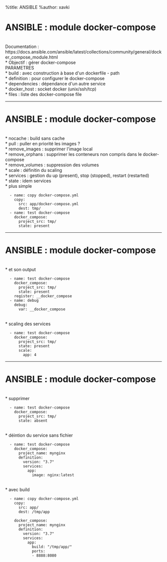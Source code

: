 %title: ANSIBLE
%author: xavki


# ANSIBLE : module docker-compose

<br>
Documentation : https://docs.ansible.com/ansible/latest/collections/community/general/docker_compose_module.html


<br>
* Objectif : gérer docker-compose

<br>
PARAMETRES

<br>
* build : avec construction à base d'un dockerfile - path

<br>
* definition : pour configurer le docker-compose

<br>
* dependencies : dépendance d'un autre service

<br>
* docker_host : socket docker (unix/ssh/tcp)

<br>
* files : liste des docker-compose file

-------------------------------------------------------------------------------------


# ANSIBLE : module docker-compose


<br>
* nocache : build sans cache

<br>
* pull : puller en priorité les images ?

<br>
* remove_images : supprimer l'image local

<br>
* remove_orphans : supprimer les conteneurs non compris dans le docker-compose

<br>
* remove_volumes : suppression des volumes

<br>
* scale : définitin du scaling

<br>
* services : gestion du up (present), stop (stopped), restart (restarted)

<br>
* state : idem services

<br>
* plus simple

```
  - name: copy docker-compose.yml
    copy:
      src: app/docker-compose.yml
      dest: tmp/
  - name: test docker-compose
    docker_compose:
      project_src: tmp/
      state: present
```

-------------------------------------------------------------------------------------


# ANSIBLE : module docker-compose


<br>
* et son output

```
  - name: test docker-compose
    docker_compose:
      project_src: tmp/
      state: present
    register: __docker_compose
  - name: debug
    debug:
      var: __docker_compose
```

<br>
* scaling des services

```
  - name: test docker-compose
    docker_compose:
      project_src: tmp/
      state: present
      scale:
        app: 4
```

-------------------------------------------------------------------------------------


# ANSIBLE : module docker-compose

<br>
* supprimer

```
  - name: test docker-compose
    docker_compose:
      project_src: tmp/
      state: absent
```

<br>
* déintion du service sans fichier

```
  - name: test docker-compose
    docker_compose:
      project_name: mynginx
      definition:
        version: "3.7"
        services:
          app:
            image: nginx:latest
```

<br>
* avec build

```
  - name: copy docker-compose.yml
    copy:
      src: app/
      dest: /tmp/app

    docker_compose:
      project_name: mynginx
      definition:
        version: "3.7"
        services:
          app:
            build: "/tmp/app/"
            ports:
            - 8888:8080
```


